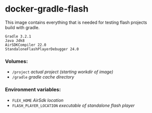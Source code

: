# docker-gradle-flash

This image contains everything that is needed for testing flash projects build with gradle.

    Gradle 3.2.1
    Java Jdk8
    AirSDKCompiler 22.0
    StandaloneFlashPlayerDebugger 24.0

### Volumes:
- `/project` _actual project (starting workdir of image)_
- `/gradle` _gradle cache directory_

### Environment variables:
- `FLEX_HOME` _AirSdk location_
- `FLASH_PLAYER_LOCATION` _executable of standalone flash player_
